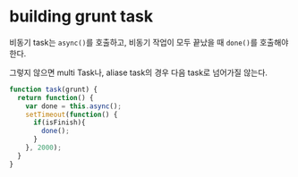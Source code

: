 # building grunt task

비동기 task는 `async()`를 호출하고, 비동기 작업이 모두 끝났을 때 `done()`를 호출해야 한다.

그렇지 않으면 multi Task나, aliase task의 경우 다음 task로 넘어가질 않는다.

```js
function task(grunt) {
  return function() {
    var done = this.async();
    setTimeout(function() {
      if(isFinish){
        done();
      }
    }, 2000);
  }
}
```